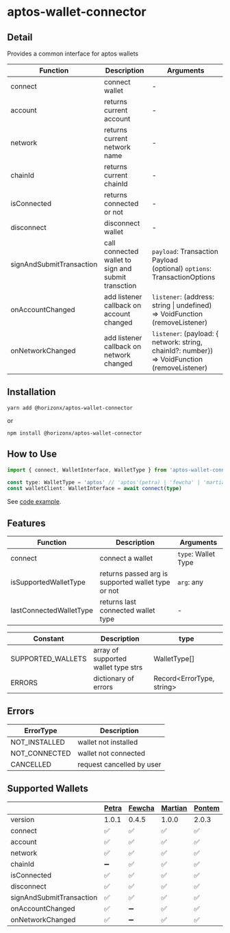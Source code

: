 # aptos-wallet-connector

## Detail

Provides a common interface for aptos wallets

| Function                 | Description                                         | Arguments                                                                                    |
| ------------------------ | --------------------------------------------------- | -------------------------------------------------------------------------------------------- |
| connect                  | connect wallet                                      | -                                                                                            |
| account                  | returns current account                             | -                                                                                            |
| network                  | returns current network name                        | -                                                                                            |
| chainId                  | returns current chainId                             | -                                                                                            |
| isConnected              | returns connected or not                            | -                                                                                            |
| disconnect               | disconnect wallet                                   | -                                                                                            |
| signAndSubmitTransaction | call connected wallet to sign and submit transction | `payload`: Transaction Payload<br> (optional) `options`: TransactionOptions                  |
| onAccountChanged         | add listener callback on account changed            | `listener`: (address: string \| undefined) => VoidFunction (removeListener)                  |
| onNetworkChanged         | add listener callback on network changed            | `listener`: (payload: { network: string, chainId?: number}) => VoidFunction (removeListener) |

## Installation

```
yarn add @horizonx/aptos-wallet-connector
```

or

```
npm install @horizonx/aptos-wallet-connector
```

## How to Use

```typescript
import { connect, WalletInterface, WalletType } from 'aptos-wallet-connector'

const type: WalletType = 'aptos' // 'aptos'(petra) | 'fewcha' | 'martian' | 'pontem'
const walletClient: WalletInterface = await connect(type)
```

See [code example](https://github.com/horizonx-tech/aptos-module-explorer/blob/main/src/hooks/useWallet.tsx).

## Features

| Function                | Description                                        | Arguments           |
| ----------------------- | -------------------------------------------------- | ------------------- |
| connect                 | connect a wallet                                   | `type`: Wallet Type |
| isSupportedWalletType   | returns passed arg is supported wallet type or not | `arg`: any          |
| lastConnectedWalletType | returns last connected wallet type                 | -                   |

| Constant          | Description                         | type                      |
| ----------------- | ----------------------------------- | ------------------------- |
| SUPPORTED_WALLETS | array of supported wallet type strs | WalletType[]              |
| ERRORS            | dictionary of errors                | Record<ErrorType, string> |

## Errors

| ErrorType     | Description               |
| ------------- | ------------------------- |
| NOT_INSTALLED | wallet not installed      |
| NOT_CONNECTED | wallet not connected      |
| CANCELLED     | request cancelled by user |

## Supported Wallets

|                          | [Petra](https://petra.app/) | [Fewcha](https://fewcha.app/) | [Martian](https://martianwallet.xyz/) | [Pontem](https://pontem.network/) |
| ------------------------ | --------------------------- | ----------------------------- | ------------------------------------- | --------------------------------- |
| version                  | 1.0.1                       | 0.4.5                         | 1.0.0                                 | 2.0.3                             |
| connect                  | :white_check_mark:          | :white_check_mark:            | :white_check_mark:                    | :white_check_mark:                |
| account                  | :white_check_mark:          | :white_check_mark:            | :white_check_mark:                    | :white_check_mark:                |
| network                  | :white_check_mark:          | :white_check_mark:            | :white_check_mark:                    | :white_check_mark:                |
| chainId                  | :heavy_minus_sign:          | :white_check_mark:            | :white_check_mark:                    | :white_check_mark:                |
| isConnected              | :white_check_mark:          | :white_check_mark:            | :white_check_mark:                    | :white_check_mark:                |
| disconnect               | :white_check_mark:          | :white_check_mark:            | :white_check_mark:                    | :white_check_mark:                |
| signAndSubmitTransaction | :white_check_mark:          | :white_check_mark:            | :white_check_mark:                    | :white_check_mark:                |
| onAccountChanged         | :white_check_mark:          | :heavy_minus_sign:            | :white_check_mark:                    | :white_check_mark:                |
| onNetworkChanged         | :white_check_mark:          | :heavy_minus_sign:            | :white_check_mark:                    | :white_check_mark:                |
